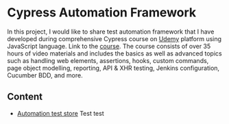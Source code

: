 # Cypress Automation Framework

In this project, I would like to share test automation framework that I have developed during comprehensive Cypress course on [Udemy](https://www.udemy.com/) platform using JavaScript language. Link to the [course](https://www.udemy.com/course/cypress-io-master-class/). The course consists of over 35 hours of video materials and includes the basics as well as advanced topics such as handling web elements, assertions, hooks, custom commands, page object modelling, reporting, API & XHR testing, Jenkins configuration, Cucumber BDD, and more.

## Content
* [Automation test store](https://github.com/jakubrylko/cypress-automation-framework/tree/main/cypress/e2e/automation-test-store)
  Test test

